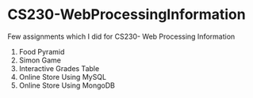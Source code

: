 # CS230-WebProcessingInformation
Few assignments which I did for CS230- Web Processing Information

1. Food Pyramid
2. Simon Game
3. Interactive Grades Table
4. Online Store Using MySQL
5. Online Store Using MongoDB
